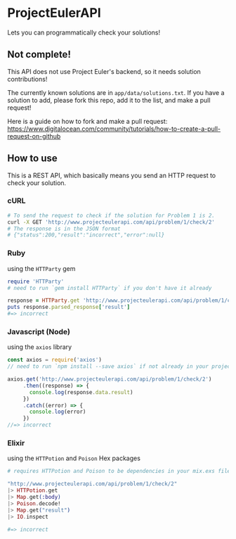 # ProjectEulerAPI
Lets you can programmatically check your solutions!

## Not complete!
This API does not use Project Euler's backend, so it needs solution contributions!

The currently known solutions are in ```app/data/solutions.txt```. If you have a solution to add,
please fork this repo, add it to the list, and make a pull request!

Here is a guide on how to fork and make a pull request: https://www.digitalocean.com/community/tutorials/how-to-create-a-pull-request-on-github

## How to use
This is a REST API, which basically means you send an HTTP request to check your solution.

### cURL
```bash
# To send the request to check if the solution for Problem 1 is 2.
curl -X GET 'http://www.projecteulerapi.com/api/problem/1/check/2'
# The response is in the JSON format
# {"status":200,"result":"incorrect","error":null}
```

### Ruby
using the ```HTTParty``` gem
```ruby
require 'HTTParty'
# need to run `gem install HTTParty` if you don't have it already

response = HTTParty.get 'http://www.projecteulerapi.com/api/problem/1/check/2'
puts response.parsed_response['result']
#=> incorrect
```

### Javascript (Node)
using the ```axios``` library
```javascript
const axios = require('axios')
// need to run `npm install --save axios` if not already in your project

axios.get('http://www.projecteulerapi.com/api/problem/1/check/2')
     .then((response) => {
       console.log(response.data.result)
     })
     .catch((error) => {
       console.log(error)
     })
//=> incorrect
```

### Elixir
using the ```HTTPotion``` and ```Poison``` Hex packages
```elixir
# requires HTTPotion and Poison to be dependencies in your mix.exs file

"http://www.projecteulerapi.com/api/problem/1/check/2"
|> HTTPotion.get
|> Map.get(:body)
|> Poison.decode!
|> Map.get("result")
|> IO.inspect

#=> incorrect
```

